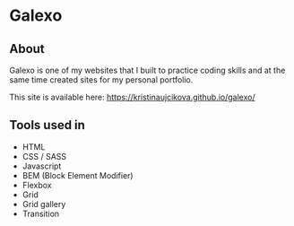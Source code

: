# Galexo


## About


Galexo is one of my websites that I built to practice coding skills and at the same time created sites for my personal portfolio.

This site is available here: https://kristinaujcikova.github.io/galexo/

##  Tools used in

- HTML  
- CSS / SASS  
- Javascript  
- BEM (Block Element Modifier)  
- Flexbox
- Grid
- Grid gallery
- Transition
